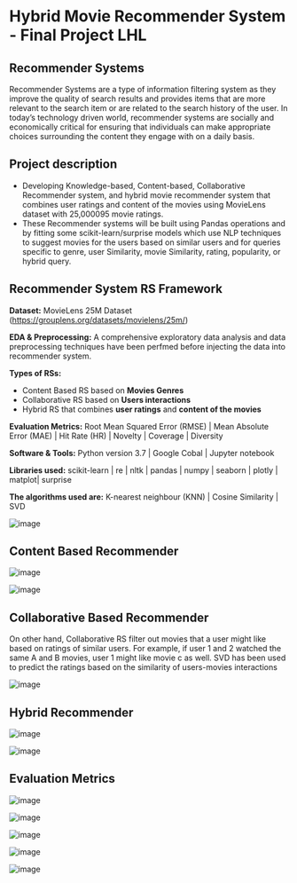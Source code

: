# Hybrid Movie Recommender System - Final Project LHL

## Recommender Systems

Recommender Systems are a type of information filtering system as they improve the quality of search results and provides items that are more relevant to the search item or are related to the search history of the user.
In today’s technology driven world, recommender systems are socially and economically critical for ensuring that individuals can make appropriate choices surrounding the content they engage with on a daily basis.

## Project description
- Developing Knowledge-based, Content-based, Collaborative Recommender system,
and  hybrid movie recommender system that combines user ratings and content of 
the movies  using MovieLens dataset with 25,000095 movie ratings. 
- These Recommender systems will be built using Pandas operations and by fitting some 
scikit-learn/surprise models which use NLP techniques to suggest movies for the users 
based on similar users and for queries specific to genre, user Similarity, movie 
Similarity, rating, popularity, or hybrid query. 

## Recommender System RS Framework

**Dataset:** MovieLens 25M Dataset (https://grouplens.org/datasets/movielens/25m/)

**EDA & Preprocessing:** A comprehensive exploratory data analysis and data preprocessing techniques have been perfmed before injecting the data into recommender system.

**Types of RSs:**
- Content Based RS based on **Movies Genres**
- Collaborative RS based on **Users interactions**
- Hybrid RS that combines **user ratings** and **content of the movies**

**Evaluation Metrics:** Root Mean Squared Error (RMSE) | Mean Absolute Error (MAE) | Hit Rate (HR) | Novelty | Coverage | Diversity

**Software & Tools:** Python version 3.7 | Google Cobal | Jupyter notebook

**Libraries used:** scikit-learn | re | nltk | pandas | numpy | seaborn | plotly | matplot| surprise

**The algorithms used are:** K-nearest neighbour (KNN) | Cosine Similarity | SVD


![image](https://user-images.githubusercontent.com/89004966/171425184-0936e244-6167-4534-9048-78ad6191c3f6.png)


## Content Based Recommender

![image](https://user-images.githubusercontent.com/89004966/171425391-0255a93d-c3c7-4a66-aaa5-da02a02146da.png)


![image](https://user-images.githubusercontent.com/89004966/171425449-e08b33dd-e018-4a8a-9237-1fcf519880d0.png)


## Collaborative Based Recommender
On other hand, Collaborative RS filter out movies that a user might like based on ratings of similar users.
For example, if user 1 and 2 watched the same A and B movies, user 1 might like movie c as well.
SVD has been used to predict the ratings based on the similarity of users-movies interactions


![image](https://user-images.githubusercontent.com/89004966/171425674-58a57339-34c7-4479-b260-825a7b993276.png)


## Hybrid Recommender

![image](https://user-images.githubusercontent.com/89004966/171425810-3913ab8d-1504-4ade-abc6-064a87342c0f.png)

![image](https://user-images.githubusercontent.com/89004966/171425872-97bf53f1-7195-454f-8336-cccbd757727e.png)


## Evaluation Metrics

![image](https://user-images.githubusercontent.com/89004966/171434443-484c1816-3c0f-4c01-8ff4-3e8a717060bb.png)

![image](https://user-images.githubusercontent.com/89004966/171434484-cefb888f-0b6d-423f-802f-0a96d0f36640.png)

![image](https://user-images.githubusercontent.com/89004966/171434512-919ae9cd-764b-4d55-aa75-693a8e65db1a.png)

![image](https://user-images.githubusercontent.com/89004966/171434541-962b36df-f97e-4c71-9cf3-db972791d62d.png)

![image](https://user-images.githubusercontent.com/89004966/171434565-481b7964-9dd1-45ab-8050-f55982c4cfc1.png)





